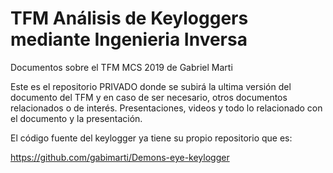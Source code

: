 # TFM Análisis de Keyloggers mediante Ingenieria Inversa
 Documentos sobre el TFM MCS 2019 de Gabriel Marti

 Este es el repositorio PRIVADO donde se subirá la ultima versión del documento del TFM y en caso de ser necesario, otros documentos relacionados o de interés. Presentaciones, videos y todo lo relacionado con el documento y la presentación.
 
 El código fuente del keylogger ya tiene su propio repositorio que es:
 
 https://github.com/gabimarti/Demons-eye-keylogger
 
 